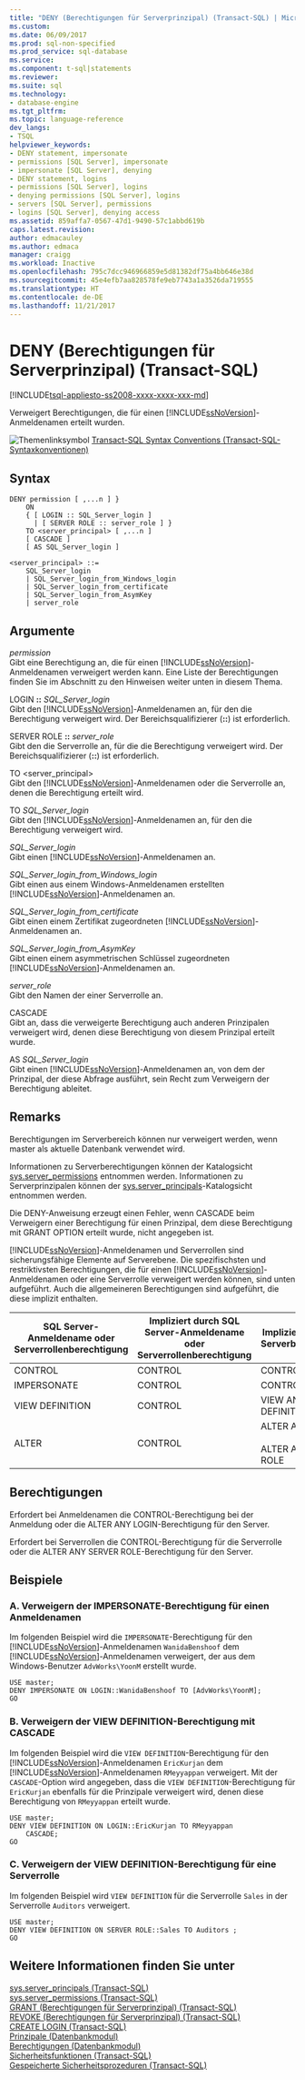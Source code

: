 ```yaml
---
title: "DENY (Berechtigungen für Serverprinzipal) (Transact-SQL) | Microsoft-Dokumentation"
ms.custom: 
ms.date: 06/09/2017
ms.prod: sql-non-specified
ms.prod_service: sql-database
ms.service: 
ms.component: t-sql|statements
ms.reviewer: 
ms.suite: sql
ms.technology:
- database-engine
ms.tgt_pltfrm: 
ms.topic: language-reference
dev_langs:
- TSQL
helpviewer_keywords:
- DENY statement, impersonate
- permissions [SQL Server], impersonate
- impersonate [SQL Server], denying
- DENY statement, logins
- permissions [SQL Server], logins
- denying permissions [SQL Server], logins
- servers [SQL Server], permissions
- logins [SQL Server], denying access
ms.assetid: 859affa7-0567-47d1-9490-57c1abbd619b
caps.latest.revision: 
author: edmacauley
ms.author: edmaca
manager: craigg
ms.workload: Inactive
ms.openlocfilehash: 795c7dcc946966859e5d81382df75a4bb646e38d
ms.sourcegitcommit: 45e4efb7aa828578fe9eb7743a1a3526da719555
ms.translationtype: HT
ms.contentlocale: de-DE
ms.lasthandoff: 11/21/2017
---
```

# <a name="deny-server-principal-permissions-transact-sql"></a>DENY (Berechtigungen für Serverprinzipal) (Transact-SQL)
[!INCLUDE[tsql-appliesto-ss2008-xxxx-xxxx-xxx-md](../../includes/tsql-appliesto-ss2008-xxxx-xxxx-xxx-md.md)]

  Verweigert Berechtigungen, die für einen [!INCLUDE[ssNoVersion](../../includes/ssnoversion-md.md)]-Anmeldenamen erteilt wurden.  
  
  
 ![Themenlinksymbol](../../database-engine/configure-windows/media/topic-link.gif "Topic link icon") [Transact-SQL Syntax Conventions (Transact-SQL-Syntaxkonventionen)](../../t-sql/language-elements/transact-sql-syntax-conventions-transact-sql.md)  
  
## <a name="syntax"></a>Syntax  
  
```  
DENY permission [ ,...n ] }   
    ON   
    { [ LOGIN :: SQL_Server_login ]  
      | [ SERVER ROLE :: server_role ] }   
    TO <server_principal> [ ,...n ]  
    [ CASCADE ]  
    [ AS SQL_Server_login ]   
  
<server_principal> ::=   
    SQL_Server_login  
    | SQL_Server_login_from_Windows_login   
    | SQL_Server_login_from_certificate   
    | SQL_Server_login_from_AsymKey   
    | server_role  
```  
  
## <a name="arguments"></a>Argumente  
 *permission*  
 Gibt eine Berechtigung an, die für einen [!INCLUDE[ssNoVersion](../../includes/ssnoversion-md.md)]-Anmeldenamen verweigert werden kann. Eine Liste der Berechtigungen finden Sie im Abschnitt zu den Hinweisen weiter unten in diesem Thema.  
  
 LOGIN **::** *SQL_Server_login*  
 Gibt den [!INCLUDE[ssNoVersion](../../includes/ssnoversion-md.md)]-Anmeldenamen an, für den die Berechtigung verweigert wird. Der Bereichsqualifizierer (**::**) ist erforderlich.  
  
 SERVER ROLE **::** *server_role*  
 Gibt den die Serverrolle an, für die die Berechtigung verweigert wird. Der Bereichsqualifizierer (**::**) ist erforderlich.  
  
 TO \<server_principal>  
 Gibt den [!INCLUDE[ssNoVersion](../../includes/ssnoversion-md.md)]-Anmeldenamen oder die Serverrolle an, denen die Berechtigung erteilt wird.  
  
 TO *SQL_Server_login*  
 Gibt den [!INCLUDE[ssNoVersion](../../includes/ssnoversion-md.md)]-Anmeldenamen an, für den die Berechtigung verweigert wird.  
  
 *SQL_Server_login*  
 Gibt einen [!INCLUDE[ssNoVersion](../../includes/ssnoversion-md.md)]-Anmeldenamen an.  
  
 *SQL_Server_login_from_Windows_login*  
 Gibt einen aus einem Windows-Anmeldenamen erstellten [!INCLUDE[ssNoVersion](../../includes/ssnoversion-md.md)]-Anmeldenamen an.  
  
 *SQL_Server_login_from_certificate*  
 Gibt einen einem Zertifikat zugeordneten [!INCLUDE[ssNoVersion](../../includes/ssnoversion-md.md)]-Anmeldenamen an.  
  
 *SQL_Server_login_from_AsymKey*  
 Gibt einen einem asymmetrischen Schlüssel zugeordneten [!INCLUDE[ssNoVersion](../../includes/ssnoversion-md.md)]-Anmeldenamen an.  
  
 *server_role*  
 Gibt den Namen der einer Serverrolle an.  
  
 CASCADE  
 Gibt an, dass die verweigerte Berechtigung auch anderen Prinzipalen verweigert wird, denen diese Berechtigung von diesem Prinzipal erteilt wurde.  
  
 AS *SQL_Server_login*  
 Gibt einen [!INCLUDE[ssNoVersion](../../includes/ssnoversion-md.md)]-Anmeldenamen an, von dem der Prinzipal, der diese Abfrage ausführt, sein Recht zum Verweigern der Berechtigung ableitet.  
  
## <a name="remarks"></a>Remarks  
 Berechtigungen im Serverbereich können nur verweigert werden, wenn master als aktuelle Datenbank verwendet wird.  
  
 Informationen zu Serverberechtigungen können der Katalogsicht [sys.server_permissions](../../relational-databases/system-catalog-views/sys-server-permissions-transact-sql.md) entnommen werden. Informationen zu Serverprinzipalen können der [sys.server_principals](../../relational-databases/system-catalog-views/sys-server-principals-transact-sql.md)-Katalogsicht entnommen werden.  
  
 Die DENY-Anweisung erzeugt einen Fehler, wenn CASCADE beim Verweigern einer Berechtigung für einen Prinzipal, dem diese Berechtigung mit GRANT OPTION erteilt wurde, nicht angegeben ist.  
  
 [!INCLUDE[ssNoVersion](../../includes/ssnoversion-md.md)]-Anmeldenamen und Serverrollen sind sicherungsfähige Elemente auf Serverebene. Die spezifischsten und restriktivsten Berechtigungen, die für einen [!INCLUDE[ssNoVersion](../../includes/ssnoversion-md.md)]-Anmeldenamen oder eine Serverrolle verweigert werden können, sind unten aufgeführt. Auch die allgemeineren Berechtigungen sind aufgeführt, die diese implizit enthalten.  
  
|SQL Server-Anmeldename oder Serverrollenberechtigung|Impliziert durch SQL Server-Anmeldename oder Serverrollenberechtigung|Impliziert durch die Serverberechtigung|  
|------------------------------------------------|-----------------------------------------------------------|----------------------------------|  
|CONTROL|CONTROL|CONTROL SERVER|  
|IMPERSONATE|CONTROL|CONTROL SERVER|  
|VIEW DEFINITION|CONTROL|VIEW ANY DEFINITION|  
|ALTER|CONTROL|ALTER ANY LOGIN<br /><br /> ALTER ANY SERVER ROLE|  
  
## <a name="permissions"></a>Berechtigungen  
 Erfordert bei Anmeldenamen die CONTROL-Berechtigung bei der Anmeldung oder die ALTER ANY LOGIN-Berechtigung für den Server.  
  
 Erfordert bei Serverrollen die CONTROL-Berechtigung für die Serverrolle oder die ALTER ANY SERVER ROLE-Berechtigung für den Server.  
  
## <a name="examples"></a>Beispiele  
  
### <a name="a-denying-impersonate-permission-on-a-login"></a>A. Verweigern der IMPERSONATE-Berechtigung für einen Anmeldenamen  
 Im folgenden Beispiel wird die `IMPERSONATE`-Berechtigung für den [!INCLUDE[ssNoVersion](../../includes/ssnoversion-md.md)]-Anmeldenamen `WanidaBenshoof` dem [!INCLUDE[ssNoVersion](../../includes/ssnoversion-md.md)]-Anmeldenamen verweigert, der aus dem Windows-Benutzer `AdvWorks\YoonM` erstellt wurde.  
  
```  
USE master;  
DENY IMPERSONATE ON LOGIN::WanidaBenshoof TO [AdvWorks\YoonM];  
GO  
```  
  
### <a name="b-denying-view-definition-permission-with-cascade"></a>B. Verweigern der VIEW DEFINITION-Berechtigung mit CASCADE  
 Im folgenden Beispiel wird die `VIEW DEFINITION`-Berechtigung für den [!INCLUDE[ssNoVersion](../../includes/ssnoversion-md.md)]-Anmeldenamen `EricKurjan` dem [!INCLUDE[ssNoVersion](../../includes/ssnoversion-md.md)]-Anmeldenamen `RMeyyappan` verweigert. Mit der `CASCADE`-Option wird angegeben, dass die `VIEW DEFINITION`-Berechtigung für `EricKurjan` ebenfalls für die Prinzipale verweigert wird, denen diese Berechtigung von `RMeyyappan` erteilt wurde.  
  
```  
USE master;  
DENY VIEW DEFINITION ON LOGIN::EricKurjan TO RMeyyappan   
    CASCADE;  
GO   
```  
  
### <a name="c-denying-view-definition-permission-on-a-server-role"></a>C. Verweigern der VIEW DEFINITION-Berechtigung für eine Serverrolle  
 Im folgenden Beispiel wird `VIEW DEFINITION` für die Serverrolle `Sales` in der Serverrolle `Auditors` verweigert.  
  
```  
USE master;  
DENY VIEW DEFINITION ON SERVER ROLE::Sales TO Auditors ;  
GO   
```  
  
## <a name="see-also"></a>Weitere Informationen finden Sie unter  
 [sys.server_principals &#40;Transact-SQL&#41;](../../relational-databases/system-catalog-views/sys-server-principals-transact-sql.md)   
 [sys.server_permissions &#40;Transact-SQL&#41;](../../relational-databases/system-catalog-views/sys-server-permissions-transact-sql.md)   
 [GRANT (Berechtigungen für Serverprinzipal) &#40;Transact-SQL&#41;](../../t-sql/statements/grant-server-principal-permissions-transact-sql.md)   
 [REVOKE (Berechtigungen für Serverprinzipal) &#40;Transact-SQL&#41;](../../t-sql/statements/revoke-server-principal-permissions-transact-sql.md)   
 [CREATE LOGIN &#40;Transact-SQL&#41;](../../t-sql/statements/create-login-transact-sql.md)   
 [Prinzipale &#40;Datenbankmodul&#41;](../../relational-databases/security/authentication-access/principals-database-engine.md)   
 [Berechtigungen &#40;Datenbankmodul&#41;](../../relational-databases/security/permissions-database-engine.md)   
 [Sicherheitsfunktionen &#40;Transact-SQL&#41;](../../t-sql/functions/security-functions-transact-sql.md)   
 [Gespeicherte Sicherheitsprozeduren &#40;Transact-SQL&#41;](../../relational-databases/system-stored-procedures/security-stored-procedures-transact-sql.md)  
  
  
